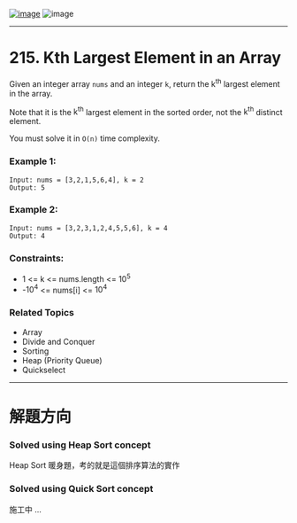 [![image](https://img.shields.io/badge/Leetcode-Link-blue?logo=leetcode)](https://leetcode.com/problems/kth-largest-element-in-an-array/)
![image](https://img.shields.io/badge/Difficulty-Medium-yellow)

---

# 215. Kth Largest Element in an Array

Given an integer array `nums` and an integer `k`, return the $\text{k}^\text{th}$ largest element in the array.

Note that it is the $\text{k}^\text{th}$ largest element in the sorted order, not the $\text{k}^\text{th}$ distinct element.

You must solve it in `O(n)` time complexity.

### Example 1:

```
Input: nums = [3,2,1,5,6,4], k = 2
Output: 5
```

### Example 2:

```
Input: nums = [3,2,3,1,2,4,5,5,6], k = 4
Output: 4
```

### Constraints:

- 1 <= k <= nums.length <= $10^5$
- -$10^4$ <= nums[i] <= $10^4$


### Related Topics

- Array
- Divide and Conquer
- Sorting
- Heap (Priority Queue)
- Quickselect
  
---

# 解題方向

### Solved using Heap Sort concept

Heap Sort 暖身題，考的就是這個排序算法的實作

### Solved using Quick Sort concept

施工中 ...